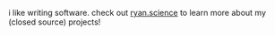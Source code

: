 i like writing software. check out [ryan.science](https://ryan.science) to learn more about my (closed source) projects!
